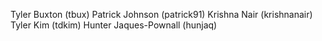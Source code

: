 Tyler Buxton (tbux)
Patrick Johnson (patrick91)
Krishna Nair (krishnanair)
Tyler Kim (tdkim)
Hunter Jaques-Pownall (hunjaq)
